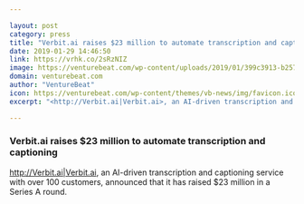 ```yaml
---

layout: post
category: press
title: "Verbit.ai raises $23 million to automate transcription and captioning"
date: 2019-01-29 14:46:50
link: https://vrhk.co/2sRzNIZ
image: https://venturebeat.com/wp-content/uploads/2019/01/399c3913-b257-44df-b069-ae99984c901e.png?w=1200&strip=all
domain: venturebeat.com
author: "VentureBeat"
icon: https://venturebeat.com/wp-content/themes/vb-news/img/favicon.ico
excerpt: "<http://Verbit.ai|Verbit.ai>, an AI-driven transcription and captioning service with over 100 customers, announced that it has raised $23 million in a Series A round."

---
```


### Verbit.ai raises $23 million to automate transcription and captioning

<http://Verbit.ai|Verbit.ai>, an AI-driven transcription and captioning service with over 100 customers, announced that it has raised $23 million in a Series A round.